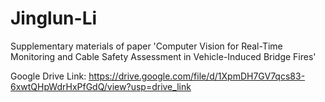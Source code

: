 # Jinglun-Li
Supplementary materials of paper 'Computer Vision for Real-Time Monitoring and Cable Safety Assessment in Vehicle-Induced Bridge Fires'

Google Drive Link: https://drive.google.com/file/d/1XpmDH7GV7qcs83-6xwtQHpWdrHxPfGdQ/view?usp=drive_link
